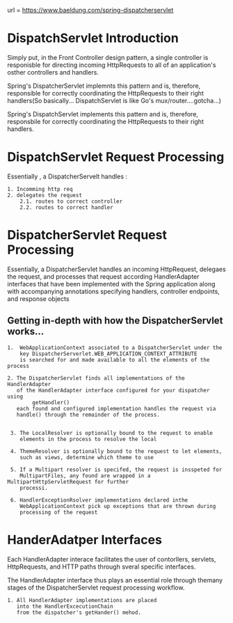 url = https://www.baeldung.com/spring-dispatcherservlet

DispatchServlet Introduction
=====================================
Simply put, in the Front Controller design 
pattern, a single controller is
responisble for directing incoming 
HttpRequests to all of an application's osther
controllers and handlers.


Spring's DispatcherServlet implemnts this pattern and is, therefore, responsible
for correctly coordinating the HttpRequests to their right handlers(So basically...
DispatchServlet is like Go's mux/router....gotcha...)



Spring's DispatchServlet implements this pattern and is, therefore, responsbile
for correctly coordinating the HttpRequests to their right handlers.




DispatchServlet Request Processing
=============================================
Essentially , a DispatcherServelt handles :

    1. Incomming http req
    2. delegates the request
        2.1. routes to correct controller
        2.2. routes to correct handler
        
        
        
        



DispatcherServlet Request Processing
==============================================
Essentially, a DispatcherServlet handles an incoming HttpRequest, delegaes the
request, and processes that request according HandlerAdapter interfaces that have been
implemented with the Spring application along with accompanying annotations  specifying
handlers, controller endpoints, and response objects


Getting in-depth with how the DispatcherServlet works...
--------------------------------------------------------
    1.  WebApplicationContext associated to a DispatcherServlet under the
        key DispatcherServerlet.WEB_APPLICATION_CONTEXT_ATTRIBUTE
        is searched for and made available to all the elements of the process
        
    2. The DispatcherServlet finds all implementations of the HandlerAdapter
       of the HandlerAdapter interface configured for your dispatcher using
            getHandler()
       each found and configured implementation handles the request via 
       handle() through the remainder of the process.
       
       
     3. The LocalResolver is optionally bound to the request to enable 
        elements in the process to resolve the local
     
     4. ThemeResolver is optionally bound to the request to let elements,
        such as views, determine which theme to use
        
     5. If a Multipart resolver is specifed, the request is insspeted for 
        MultipartFiles, any found are wrapped in a MultipartHttpServletRequest for further 
        processi.
        
     6. HandlerExceptionRsolver implementations declared inthe 
        WebApplicationContext pick up exceptions that are thrown during
        processing of the request
        
        
HanderAdatper Interfaces
========================================
Each HandlerAdapter interace facilitates the user of contorllers,
servlets, HttpRequests, and HTTP paths  through sveral specific
interfaces.


The HandlerAdapter interface thus plays an essential role
through themany stages of the DispatcherServlet request processing
workflow.

    1. All HandlerAdapter implementations are placed
       into the HandlerExcecutionChain
       from the dispatcher's getHander() mehod.


